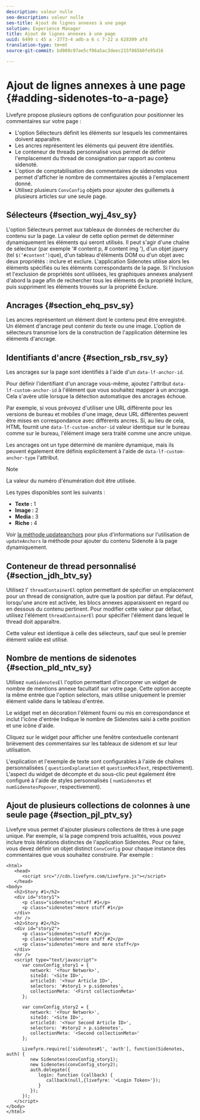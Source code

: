 ```yaml
---
description: valeur nulle
seo-description: valeur nulle
seo-title: Ajout de lignes annexes à une page
solution: Experience Manager
title: Ajout de lignes annexes à une page
uuid: 6499 c 45 a -3773-4 adb-a 6 c 7-22 a 628309 afd
translation-type: tm+mt
source-git-commit: bd989c97ae5cf06a5ac3deec215f865b0fe95d16

---
```



# Ajout de lignes annexes à une page {#adding-sidenotes-to-a-page}

Livefyre propose plusieurs options de configuration pour positionner les commentaires sur votre page :

* L&#39;option Sélecteurs définit les éléments sur lesquels les commentaires doivent apparaître.
* Les ancres représentent les éléments qui peuvent être identifiés.
* Le conteneur de threads personnalisé vous permet de définir l&#39;emplacement du thread de consignation par rapport au contenu sidenoté.
* L&#39;option de comptabilisation des commentaires de sidenotes vous permet d&#39;afficher le nombre de commentaires ajoutés à l&#39;emplacement donné.
* Utilisez plusieurs `ConvConfig` objets pour ajouter des guillemets à plusieurs articles sur une seule page.

## Sélecteurs {#section_wyj_4sv_sy}

L&#39;option Sélecteurs permet aux tableaux de données de rechercher du contenu sur la page. La valeur de cette option permet de déterminer dynamiquement les éléments qui seront utilisés. Il peut s&#39;agir d&#39;une chaîne de sélecteur (par exemple &#39;# content p, # content img &#39;), d&#39;un objet jquery (tel `$(‘#content’)`que), d&#39;un tableau d&#39;éléments DOM ou d&#39;un objet avec deux propriétés : inclure et exclure. L&#39;application Sidenotes utilise alors les éléments spécifiés ou les éléments correspondants de la page. Si l&#39;inclusion et l&#39;exclusion de propriétés sont utilisées, les graphiques annexes analysent d&#39;abord la page afin de rechercher tous les éléments de la propriété Inclure, puis suppriment les éléments trouvés sur la propriété Exclure.

## Ancrages {#section_ehq_psv_sy}

Les ancres représentent un élément dont le contenu peut être enregistré. Un élément d&#39;ancrage peut contenir du texte ou une image. L&#39;option de sélecteurs transmise lors de la construction de l&#39;application détermine les éléments d&#39;ancrage.

## Identifiants d&#39;ancre {#section_rsb_rsv_sy}

Les ancrages sur la page sont identifiés à l&#39;aide d&#39;un `data-lf-anchor-id`.

Pour définir l&#39;identifiant d&#39;un ancrage vous-même, ajoutez l&#39;attribut `data-lf-custom-anchor-id` à l&#39;élément que vous souhaitez mapper à un ancrage. Cela s&#39;avère utile lorsque la détection automatique des ancrages échoue.

Par exemple, si vous prévoyez d&#39;utiliser une URL différente pour les versions de bureau et mobiles d&#39;une image, deux URL différentes peuvent être mises en correspondance avec différents ancres. Si, au lieu de cela, HTML fournit une `data-lf-custom-anchor-id` valeur identique sur le bureau comme sur le bureau, l&#39;élément image sera traité comme une ancre unique.

Les ancrages ont un type déterminé de manière dynamique, mais ils peuvent également être définis explicitement à l&#39;aide de `data-lf-custom-anchor-type` l&#39;attribut.

>[!NOTE]
>
>La valeur du numéro d&#39;énumération doit être utilisée.

Les types disponibles sont les suivants :

* **Texte :** 1
* **Image :** 2
* **Media :** 3
* **Riche :** 4

Voir [la méthode updateanchors](/help/implementation/c-app-integrations/c-sidenotes-integration/update-anchors-method.md) pour plus d&#39;informations sur l&#39;utilisation de `updateAnchors` la méthode pour ajouter du contenu Sidenote à la page dynamiquement.

## Conteneur de thread personnalisé {#section_jdh_btv_sy}

Utilisez l&#39; `threadContainerEl` option permettant de spécifier un emplacement pour un thread de consignation, autre que la position par défaut. Par défaut, lorsqu&#39;une ancre est activée, les blocs annexes apparaissent en regard ou en dessous du contenu pertinent. Pour modifier cette valeur par défaut, utilisez l&#39;élément `threadContainerEl` pour spécifier l&#39;élément dans lequel le thread doit apparaître.

Cette valeur est identique à celle des sélecteurs, sauf que seul le premier élément valide est utilisé.

## Nombre de mentions de sidenotes {#section_pld_ntv_sy}

Utilisez `numSidenotesEl` l&#39;option permettant d&#39;incorporer un widget de nombre de mentions annexe facultatif sur votre page. Cette option accepte la même entrée que l&#39;option selectors, mais utilise uniquement le premier élément valide dans le tableau d&#39;entrée.

Le widget met en décoration l&#39;élément fourni ou mis en correspondance et inclut l&#39;icône d&#39;entrée Indique le nombre de Sidenotes saisi à cette position et une icône d&#39;aide.

Cliquez sur le widget pour afficher une fenêtre contextuelle contenant brièvement des commentaires sur les tableaux de sidenom et sur leur utilisation.

L&#39;explication et l&#39;exemple de texte sont configurables à l&#39;aide de chaînes personnalisées ( `questionExplanation` et `questionMockText`, respectivement). L&#39;aspect du widget de décompte et du sous-clic peut également être configuré à l&#39;aide de styles personnalisés ( `numSidenotes` et `numSidenotesPopover`, respectivement).

## Ajout de plusieurs collections de colonnes à une seule page {#section_pjl_ptv_sy}

Livefyre vous permet d&#39;ajouter plusieurs collections de titres à une page unique. Par exemple, si la page comprend trois actualités, vous pouvez inclure trois itérations distinctes de l&#39;application Sidenotes. Pour ce faire, vous devez définir un objet distinct `ConvConfig` pour chaque instance des commentaires que vous souhaitez construire. Par exemple :

```
<html> 
   <head> 
      <script src="//cdn.livefyre.com/Livefyre.js"></script> 
   </head> 
<body> 
   <h2>Story #1</h2> 
   <div id="story1"> 
      <p class="sidenotes">stuff #1</p> 
      <p class="sidenotes">more stuff #1</p> 
   </div> 
   <hr /> 
   <h2>Story #2</h2> 
   <div id="story2"> 
      <p class="sidenotes">stuff #2</p> 
      <p class="sidenotes">more stuff #2</p> 
      <p class="sidenotes">more and more stuff</p> 
   </div> 
   <hr /> 
   <script type="text/javascript"> 
      var convConfig_story1 = { 
         network: '<Your Network>', 
         siteId: '<Site ID>', 
         articleId: '<Your Article ID>', 
         selectors: '#story1 > p.sidenotes', 
         collectionMeta: '<First collectionMeta>' 
      }; 
  
      var convConfig_story2 = { 
         network: '<Your Network>', 
         siteId: '<Site ID>', 
         articleId: '<Your Second Article ID>', 
         selectors: '#story2 > p.sidenotes', 
         collectionMeta: '<Second collectionMeta>' 
      }; 
  
      Livefyre.require(['sidenotes#1', 'auth'], function(Sidenotes, auth) { 
         new Sidenotes(convConfig_story1); 
         new Sidenotes(convConfig_story2); 
         auth.delegate({ 
            login: function (callback) { 
               callback(null,{livefyre: '<Login Token>'}); 
            } 
         }); 
      }); 
   </script> 
</body> 
</html>
```
